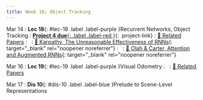```yaml
---
title: Week 10; Object Tracking
---
```


Mar 14
: **Lec 18**{: #lec-18 .label .label-purple }Recurrent Networks, Object Tracking
: [**Project 4 due**{: .label .label-red }](/projects/#project-4){: .project-link}
  : [📃 Related Papers](/papers/#recurrent-networks-and-object-tracking)
: &nbsp;
  : [📖 Karpathy, The Unreasonable Effectiveness of RNNs](http://karpathy.github.io/2015/05/21/rnn-effectiveness/){: target="_blank" rel="noopener noreferrer"}
: &nbsp;
  : [📖 Olah & Carter, Attention and Augmented RNNs](https://distill.pub/2016/augmented-rnns/){: target="_blank" rel="noopener noreferrer"}


Mar 16
: **Lec 19**{: #lec-19 .label .label-purple }Visual Odometry
: &nbsp;
  : [📃 Related Papers](/papers/#visual-odometry-and-localization)




Mar 17
: **Dis 10**{: #dis-10 .label .label-blue }Prelude to Scene-Level Representations
